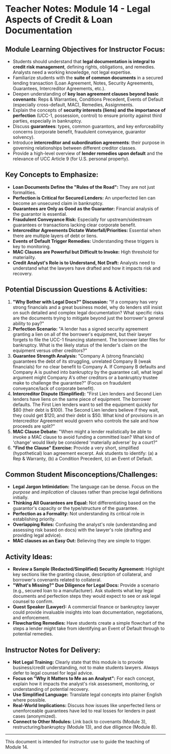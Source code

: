 # Teacher Notes: Module 14 - Legal Aspects of Credit & Loan Documentation

## Module Learning Objectives for Instructor Focus:

*   Students should understand that **legal documentation is integral to credit risk management**, defining rights, obligations, and remedies. Analysts need a working knowledge, not legal expertise.
*   Familiarize students with the **suite of common documents** in a secured lending transaction (Loan Agreement, Notes, Security Agreements, Guarantees, Intercreditor Agreements, etc.).
*   Deepen understanding of **key loan agreement clauses beyond basic covenants**: Reps & Warranties, Conditions Precedent, Events of Default (especially cross-default, MAC), Remedies, Assignments.
*   Explain the concepts of **security interests (liens) and the importance of perfection** (UCC-1, possession, control) to ensure priority against third parties, especially in bankruptcy.
*   Discuss **guarantees**: types, common guarantors, and key enforceability concerns (corporate benefit, fraudulent conveyance, guarantor solvency).
*   Introduce **intercreditor and subordination agreements**: their purpose in governing relationships between different creditor classes.
*   Provide a high-level overview of **lender remedies upon default** and the relevance of UCC Article 9 (for U.S. personal property).

## Key Concepts to Emphasize:

*   **Loan Documents Define the "Rules of the Road":** They are not just formalities.
*   **Perfection is Critical for Secured Lenders:** An unperfected lien can become an unsecured claim in bankruptcy.
*   **Guarantees are Only as Good as the Guarantor:** Financial analysis of the guarantor is essential.
*   **Fraudulent Conveyance Risk:** Especially for upstream/sidestream guarantees or transactions lacking clear corporate benefit.
*   **Intercreditor Agreements Dictate Waterfall/Priorities:** Essential when there are multiple layers of debt or liens.
*   **Events of Default Trigger Remedies:** Understanding these triggers is key to monitoring.
*   **MAC Clauses are Powerful but Difficult to Invoke:** High threshold for materiality.
*   **Credit Analyst's Role is to Understand, Not Draft:** Analysts need to understand what the lawyers have drafted and how it impacts risk and recovery.

## Potential Discussion Questions & Activities:

1.  **"Why Bother with Legal Docs?" Discussion:** "If a company has very strong financials and a great business model, why do lenders still insist on such detailed and complex legal documentation? What specific risks are the documents trying to mitigate beyond just the borrower's general ability to pay?"
2.  **Perfection Scenario:** "A lender has a signed security agreement granting a lien on all of the borrower's equipment, but their lawyer forgets to file the UCC-1 financing statement. The borrower later files for bankruptcy. What is the likely status of the lender's claim on the equipment versus other creditors?"
3.  **Guarantee Strength Analysis:** "Company A (strong financials) guarantees the debt of its struggling, unrelated Company B (weak financials) for no clear benefit to Company A. If Company B defaults and Company A is pushed into bankruptcy by the guarantee call, what legal argument might Company A's other creditors or a bankruptcy trustee make to challenge the guarantee?" (Focus on fraudulent conveyance/lack of corporate benefit).
4.  **Intercreditor Dispute (Simplified):** "First Lien lenders and Second Lien lenders have liens on the same piece of equipment. The borrower defaults. The First Lien lenders want to sell the equipment quickly for $80 (their debt is $100). The Second Lien lenders believe if they wait, they could get $120, and their debt is $50. What kind of provisions in an Intercreditor Agreement would govern who controls the sale and how proceeds are split?"
5.  **MAC Clause Debate:** "When might a lender realistically be able to invoke a MAC clause to avoid funding a committed loan? What kind of 'change' would likely be considered 'materially adverse' by a court?"
6.  **"Find the Clause" Exercise:** Provide a very short, simplified (hypothetical) loan agreement excerpt. Ask students to identify: (a) a Rep & Warranty, (b) a Condition Precedent, (c) an Event of Default.

## Common Student Misconceptions/Challenges:

*   **Legal Jargon Intimidation:** The language can be dense. Focus on the *purpose* and *implication* of clauses rather than precise legal definitions initially.
*   **Thinking All Guarantees are Equal:** Not differentiating based on the guarantor's capacity or the type/structure of the guarantee.
*   **Perfection as a Formality:** Not understanding its critical role in establishing priority.
*   **Overlapping Roles:** Confusing the analyst's role (understanding and assessing risk based on docs) with the lawyer's role (drafting and providing legal advice).
*   **MAC clauses as an Easy Out:** Believing they are simple to trigger.

## Activity Ideas:

*   **Review a Sample (Redacted/Simplified) Security Agreement:** Highlight key sections like the granting clause, description of collateral, and borrower's covenants related to collateral.
*   **"What's Missing?" Due Diligence for Legal Docs:** Provide a scenario (e.g., secured loan to a manufacturer). Ask students what key legal documents and perfection steps they would expect to see or ask legal counsel to confirm.
*   **Guest Speaker (Lawyer):** A commercial finance or bankruptcy lawyer could provide invaluable insights into loan documentation, negotiations, and enforcement.
*   **Flowcharting Remedies:** Have students create a simple flowchart of the steps a lender might take from identifying an Event of Default through to potential remedies.

## Instructor Notes for Delivery:

*   **Not Legal Training:** Clearly state that this module is to provide business/credit understanding, not to make students lawyers. Always defer to legal counsel for legal advice.
*   **Focus on "Why it Matters to Me as an Analyst":** For each concept, explain how it impacts the analyst's risk assessment, monitoring, or understanding of potential recovery.
*   **Use Simplified Language:** Translate legal concepts into plainer English where possible.
*   **Real-World Implications:** Discuss how issues like unperfected liens or unenforceable guarantees have led to real losses for lenders in past cases (anonymized).
*   **Connect to Other Modules:** Link back to covenants (Module 3), restructuring/bankruptcy (Module 13), and due diligence (Module 8).

---
This document is intended for instructor use to guide the teaching of Module 14.
